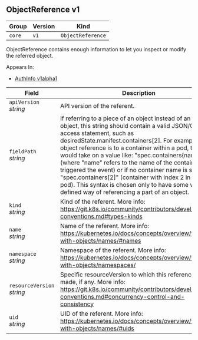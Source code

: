 ## ObjectReference v1

Group        | Version     | Kind
------------ | ---------- | -----------
`core` | `v1` | `ObjectReference`



ObjectReference contains enough information to let you inspect or modify the referred object.

<aside class="notice">
Appears In:

<ul> 
<li><a href="#authinfo-v1alpha1">AuthInfo v1alpha1</a></li>
</ul></aside>

Field        | Description
------------ | -----------
`apiVersion`<br /> *string*    | API version of the referent.
`fieldPath`<br /> *string*    | If referring to a piece of an object instead of an entire object, this string should contain a valid JSON/Go field access statement, such as desiredState.manifest.containers[2]. For example, if the object reference is to a container within a pod, this would take on a value like: &#34;spec.containers{name}&#34; (where &#34;name&#34; refers to the name of the container that triggered the event) or if no container name is specified &#34;spec.containers[2]&#34; (container with index 2 in this pod). This syntax is chosen only to have some well-defined way of referencing a part of an object.
`kind`<br /> *string*    | Kind of the referent. More info: https://git.k8s.io/community/contributors/devel/api-conventions.md#types-kinds
`name`<br /> *string*    | Name of the referent. More info: https://kubernetes.io/docs/concepts/overview/working-with-objects/names/#names
`namespace`<br /> *string*    | Namespace of the referent. More info: https://kubernetes.io/docs/concepts/overview/working-with-objects/namespaces/
`resourceVersion`<br /> *string*    | Specific resourceVersion to which this reference is made, if any. More info: https://git.k8s.io/community/contributors/devel/api-conventions.md#concurrency-control-and-consistency
`uid`<br /> *string*    | UID of the referent. More info: https://kubernetes.io/docs/concepts/overview/working-with-objects/names/#uids

